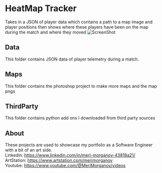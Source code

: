 # HeatMap Tracker
Takes in a JSON of player data which contains a path to a map image and player positions then shows where these players have been on the map during the match and where they moved
![ScreenShot](https://raw.github.com/MeriMorganov/HeatMapTracker/main/screenshot.png)

## Data
This folder contains JSON data of player telemetry during a match. 

## Maps
This folder contains the photoshop project to make more maps and the map pngs

## ThirdParty
This folder contains python add ons I downloaded from third party sources


## About

These projects are used to showcase my portfolio as a Software Engineer with a bit of an art side.  
Linkedin: https://www.linkedin.com/in/meri-morganov-43818a21/  
ArtStation: https://www.artstation.com/merimorganov   
Youtube: https://www.youtube.com/@MeriMorganov/videos

